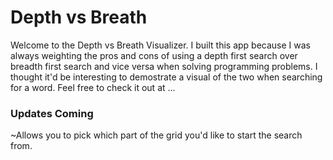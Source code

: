 # Depth vs Breath

Welcome to the Depth vs Breath Visualizer. I built this app because I was always weighting the pros and cons of using a depth first search over breadth first search and vice versa when solving programming problems. I thought it'd be interesting to demostrate a visual of the two when searching for a word. Feel free to check it out at ...

### Updates Coming

~Allows you to pick which part of the grid you'd like to start the search from.
